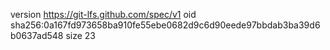 version https://git-lfs.github.com/spec/v1
oid sha256:0a167fd973658ba910fe55ebe0682d9c6d90eede97bbdab3ba39d6b0637ad548
size 23
